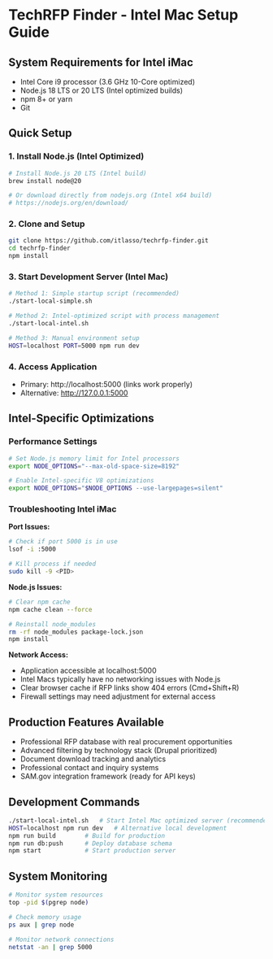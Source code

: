 # TechRFP Finder - Intel Mac Setup Guide

## System Requirements for Intel iMac
- Intel Core i9 processor (3.6 GHz 10-Core optimized)
- Node.js 18 LTS or 20 LTS (Intel optimized builds)
- npm 8+ or yarn
- Git

## Quick Setup

### 1. Install Node.js (Intel Optimized)
```bash
# Install Node.js 20 LTS (Intel build)
brew install node@20

# Or download directly from nodejs.org (Intel x64 build)
# https://nodejs.org/en/download/
```

### 2. Clone and Setup
```bash
git clone https://github.com/itlasso/techrfp-finder.git
cd techrfp-finder
npm install
```

### 3. Start Development Server (Intel Mac)
```bash
# Method 1: Simple startup script (recommended)
./start-local-simple.sh

# Method 2: Intel-optimized script with process management
./start-local-intel.sh

# Method 3: Manual environment setup
HOST=localhost PORT=5000 npm run dev
```

### 4. Access Application
- Primary: http://localhost:5000 (links work properly)
- Alternative: http://127.0.0.1:5000

## Intel-Specific Optimizations

### Performance Settings
```bash
# Set Node.js memory limit for Intel processors
export NODE_OPTIONS="--max-old-space-size=8192"

# Enable Intel-specific V8 optimizations
export NODE_OPTIONS="$NODE_OPTIONS --use-largepages=silent"
```

### Troubleshooting Intel iMac

**Port Issues:**
```bash
# Check if port 5000 is in use
lsof -i :5000

# Kill process if needed
sudo kill -9 <PID>
```

**Node.js Issues:**
```bash
# Clear npm cache
npm cache clean --force

# Reinstall node_modules
rm -rf node_modules package-lock.json
npm install
```

**Network Access:**
- Application accessible at localhost:5000
- Intel Macs typically have no networking issues with Node.js
- Clear browser cache if RFP links show 404 errors (Cmd+Shift+R)
- Firewall settings may need adjustment for external access

## Production Features Available
- Professional RFP database with real procurement opportunities
- Advanced filtering by technology stack (Drupal prioritized)
- Document download tracking and analytics
- Professional contact and inquiry systems
- SAM.gov integration framework (ready for API keys)

## Development Commands
```bash
./start-local-intel.sh   # Start Intel Mac optimized server (recommended)
HOST=localhost npm run dev   # Alternative local development
npm run build        # Build for production
npm run db:push      # Deploy database schema
npm start            # Start production server
```

## System Monitoring
```bash
# Monitor system resources
top -pid $(pgrep node)

# Check memory usage
ps aux | grep node

# Monitor network connections
netstat -an | grep 5000
```